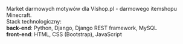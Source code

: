 Market darmowych motywów dla VIshop.pl - darmowego itemshopu Minecraft. <br/>
Stack technologiczny: <br/>
**back-end**: Python, Django, Django REST framework, MySQL <br/>
**front-end**: HTML, CSS (Bootstrap), JavaScript